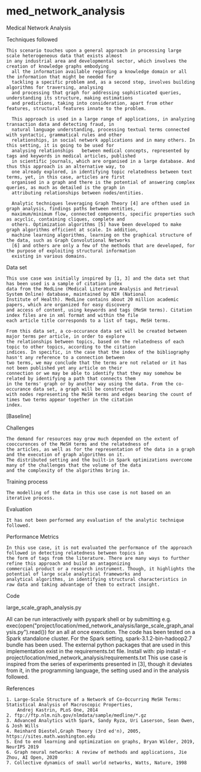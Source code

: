 # med_network_analysis

Medical Network Analysis
 
 
Techniques followed

    This scenario touches upon a general approach in processing large scale heterogeneous data that exists almost
    in any industrial area and developmental sector, which involves the creation of knowledge graphs embodying
	  all the information available regarding a knowledge domain or all the information that might be needed for 
	  tackling a specific problem and, as a second step, involves building algorithms for traversing, analysing
	  and processing that graph for addressing sophisticated queries, understanding its structure, making estimations
	  and predictions, taking into consideration, apart from other features, structural features innate to the problem.
	
	  This approach is used in a large range of applications, in analyzing transaction data and detecting fraud, in
	  natural language understanding, processing textual terms connected with syntactic, grammatical rules and other
	  relationships, in social network applications and in many others. In this setting, it is going to be used for
	  analysing relationships	between medical concepts, represented by tags and keywords in medical articles, published 
	  in scientific journals, which are organised in a large database. And thus this approach is an alternative way, to 
	  one already explored, in identifying topic relatedness between text terms, yet, in this case, articles are first 
	  organised in a graph and there is the potential of answering complex queries, as much as detailed is the graph in
	  attributing relationships between nodes/entities.
	
	  Analytic techniques leveraging Graph Theory [4] are ofthen used in graph analysis, findings paths between entities, 
	  maximum/minimum flow, connected components, specific properties such as acyclic, containing cliques, complete and
	  others. Optimization algorithms [5] have been developed to make graph algorithms efficient at scale. In addition,
	  machine learning algorithms, learning on the graphical structure of the data, such as Graph Convolutional Networks
	  [6] and others are only a few of the methods that are developed, for the purpose of exploiting structural information
	  existing in various domains. 	


  
Data set

	This use case was initially inspired by [1, 3] and the data set that has been used is a sample of citation index
	data from the MedLine (Medical Literature Analysis and Retrieval System Online) database, maintained by NIH (National 
	Institute of Health). MedLine contains about 20 million academic papers, which are organized for easy discovery 
	and access of content, using keywords and tags (MeSH terms). Citation index files are in xml format and within the file
	each article title corresponds to a list of tags, MeSH terms.

    From this data set, a co-occurance data set will be created between major terms per article, in order to explore
	the relationships between topics, based on the relatedness of each topic to other topics, according to the citation 
	indices. In specific, in the case that the index of the bibliography hasn't any reference to a connection between 
	two terms, we may conclude that the terms are not related or it has not been published yet any article on their 
	connection or we may be able to identify that they may somehow be related by identifying a path that connects them 
    in the terms' graph or by another way using the data. From the co-occurance data set, a graph will be constructed
	with nodes representing the MeSH terms and edges bearing the count of times two terms appear together in the citation
    index.
	
    

[Baseline]



Challenges

	The demand for resources may grow much depended on the extent of cooccurences of the MeSH terms and the relatedness of 
	the articles, as well as for the representation of the data in a graph and the execution of graph algorithms on it.
	The distributed setting and the built-in Spark optimizations overcome many of the challenges that the volume of the data
	and the complexity of the algorithms bring in.
	
	
	
Training process

    The modelling of the data in this use case is not based on an iterative process.



Evaluation

    It has not been performed any evaluation of the analytic technique followed.
	


Performance Metrics

    In this use case, it is not evaluated the performance of the approach followed in detecting relatedness between topics in  
	the form of tags from the literature. There are many ways to further refine this approach and build an antagonizing
	commercial product or a research instrument. Though, it highlights the potential of large scale analytical frameworks and
	analytical algorithms, in identifying structural characteristics in raw data and taking advantage of them to extract insight.  

	
 
Code

   large_scale_graph_analysis.py
   
   All can be run interactively with pyspark shell or by submitting e.g. exec(open("project/location/med_network_analysis/large_scale_graph_analysis.py").read()) 
   for an all at once execution. The code has been tested on a Spark standalone cluster. For the Spark setting,
   spark-3.1.2-bin-hadoop2.7 bundle has been used.
   The external python packages that are used in this implementation exist in the requirements.txt file. Install with: 
	   pip install -r project/location/med_network_analysis/requirements.txt
   This use case is inspired from the series of experiments presented in [3], though it deviates from it, in the
   programming language, the setting used and in the analysis followed.



References

	1. Large-Scale Structure of a Network of Co-Occurring MeSH Terms: Statistical Analysis of Macroscopic Properties,
     	Andrej Kastrin, PLoS One, 2014
	2. ftp://ftp.nlm.nih.gov/nlmdata/sample/medline/*.gz
	3. Advanced Analytics with Spark, Sandy Ryza, Uri Laserson, Sean Owen, & Josh Wills
	4. Reinhard Diestel,Graph Theory (3rd ed'n), 2005, https://sites.math.washington.edu 
	5. End to end learning and optimization on graphs, Bryan Wilder, 2019, NeurIPS 2019
	6. Graph neural networks: A review of methods and applications, Jie Zhou, AI Open, 2020
	7. Collective dynamics of small world networks, Watts, Nature, 1998
	
	
	
